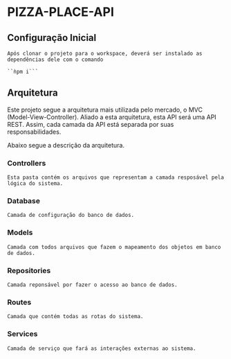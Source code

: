# PIZZA-PLACE-API

## Configuração Inicial

    Após clonar o projeto para o workspace, deverá ser instalado as dependências dele com o comando

    ``ǹpm i```

## Arquitetura

Este projeto segue a arquitetura mais utilizada pelo mercado, o MVC (Model-View-Controller).
Aliado a esta arquitetura, esta API será uma API REST. Assim, cada camada da API está separada por suas responsabilidades.

Abaixo segue a descrição da arquitetura.

### Controllers

    Esta pasta contém os arquivos que representam a camada resposável pela lógica do sistema.

### Database

    Camada de configuração do banco de dados.

### Models

    Camada com todos arquivos que fazem o mapeamento dos objetos em banco de dados.

### Repositories

    Camada reponsável por fazer o acesso ao banco de dados.

### Routes

    Camada que contém todas as rotas do sistema.

### Services

    Camada de serviço que fará as interações externas ao sistema.
